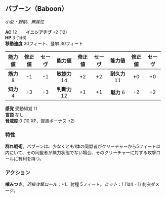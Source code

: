 ## バブーン（Baboon）
*小型・野獣、無属性*

**AC** 12　　**イニシアチブ** +2 (12)  
**HP** 3 (1d6)  
**移動速度** 30フィート、登攀 30フィート

| 能力値 | 修正値 | セーヴ | 能力値 | 修正値 | セーヴ | 能力値 | 修正値 | セーヴ |
|:---:|:---:|:---:|:---:|:---:|:---:|:---:|:---:|:---:|
| **筋力** 8 | -1 | -1 | **敏捷力** 14 | +2 | +2 | **耐久力** 11 | +0 | +0 |
| **知力** 4 | -3 | -3 | **判断力** 12 | +1 | +1 | **魅力** 6 | -2 | -2 |

**感覚** 受動知覚 11  
**言語** なし  
**脅威度** 0 (10 XP、習熟ボーナス +2)

### 特性
**群れ戦術**。バブーンは、少なくとも1体の同盟者がクリーチャーから5フィート以内にいて、その同盟者が無力状態でない場合、そのクリーチャーに対する攻撃ロールに有利を持つ。

### アクション
**噛みつき**。*近接攻撃ロール*：+1、射程 5フィート。*ヒット*：1 (1d4 - 1) 刺突ダメージ。